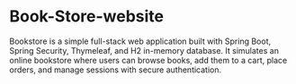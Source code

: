 # Book-Store-website
Bookstore is a simple full-stack web application built with Spring Boot, Spring Security, Thymeleaf, and H2 in-memory database. It simulates an online bookstore where users can browse books, add them to a cart, place orders, and manage sessions with secure authentication.
